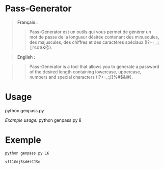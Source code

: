 Pass-Generator
=

> **Français :**
>> Pass-Generator est un outils qui vous permet de générer un mot de passe de la longueur désirée contenant des minuscules, des majuscules, des chiffres et des caractères spéciaux (!?+-_:;[]%#$&@).


> **English :**

>> Pass-Generator is a tool that allows you to generate a password of the desired length containing lowercase, uppercase, numbers and special characters (!?+-_:;[]%#$&@).

Usage
=

python genpass.py <number of characters>

*Example usage:*
    python genpass.py 8

Exemple
=

```python genpass.py 16```

```sf11Gdj5$d#tCJSe```
